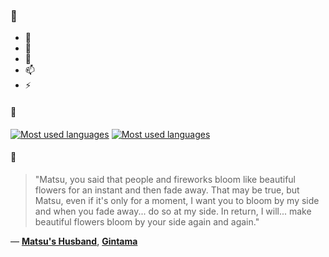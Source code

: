 ### 👋

- 🔭
- 🌱
- 💬
- 📫
- ⚡

#### 🧏

[![Most used languages](https://github-readme-stats-aynah.vercel.app/api/top-langs/?username=aynh&theme=solarized-dark&langs_count=6&layout=compact&hide_title=true)](https://github.com/anuraghazra/github-readme-stats#gh-dark-mode-only)
[![Most used languages](https://github-readme-stats-aynah.vercel.app/api/top-langs/?username=aynh&theme=solarized-light&langs_count=6&layout=compact&hide_title=true)](https://github.com/anuraghazra/github-readme-stats#gh-light-mode-only)

#### 💬

> "Matsu, you said that people and fireworks bloom like beautiful flowers for an instant and then fade away. That may be true, but Matsu, even if it's only for a moment, I want you to bloom by my side and when you fade away... do so at my side. In return, I will... make beautiful flowers bloom by your side again and again."

&mdash; [**Matsu's Husband**](https://myanimelist.net/character.php?q=Matsu's%20Husband&cat=character), [**Gintama**](https://myanimelist.net/search/all?q=Gintama&cat=all)
